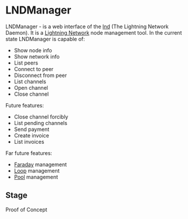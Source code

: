 # LNDManager
LNDManager - is a web interface of the [lnd](https://https://github.com/lightningnetwork/lnd) (The Lightning Network Daemon). It is a [Lightning Network](https://lightning.network/) node management tool. In the current state LNDManager is capable of:

- Show node info
- Show network info
- List peers
- Connect to peer
- Disconnect from peer
- List channels
- Open channel
- Close channel

Future features:
- Close channel forcibly
- List pending channels
- Send payment
- Create invoice
- List invoices

Far future features:
- [Faraday](https://github.com/lightninglabs/faraday) management
- [Loop](https://github.com/lightninglabs/loop) management
- [Pool](https://github.com/lightninglabs/pool) management

## Stage
Proof of Concept
